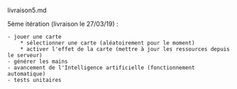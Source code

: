 livraison5.md
    
5ème itération (livraison le 27/03/19) :
    
    - jouer une carte
        * sélectionner une carte (aléatoirement pour le moment)
        * activer l'effet de la carte (mettre à jour les ressources depuis le serveur)
    - générer les mains
    - avancement de l'Intelligence artificielle (fonctionnement automatique)
    - tests unitaires